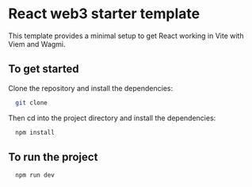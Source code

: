 # React web3 starter template

This template provides a minimal setup to get React working in Vite with Viem and Wagmi.

## To get started

Clone the repository and install the dependencies:

```bash
  git clone
```

Then cd into the project directory and install the dependencies:

```bash
  npm install
```

## To run the project

```bash
  npm run dev
```
